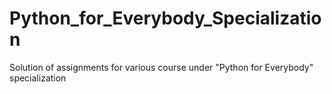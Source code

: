 # Python_for_Everybody_Specialization
Solution of assignments for various course under "Python for Everybody" specialization
